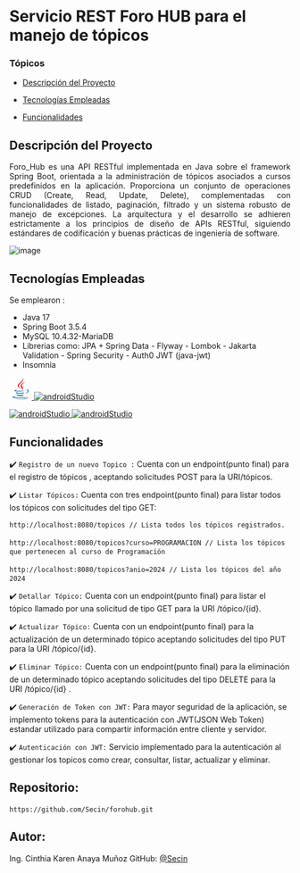 <h1> Servicio REST Foro HUB para el manejo de tópicos </h1>


### Tópicos 

- [Descripción del Proyecto](#descripcion)

- [Tecnologías Empleadas](#tecnologias)

- [Funcionalidades](#funcionalidades)


## Descripción del Proyecto

<p align="justify">
Foro_Hub es una API RESTful implementada en Java sobre el framework Spring Boot, orientada a la administración de tópicos asociados a cursos predefinidos en la aplicación.
Proporciona un conjunto de operaciones CRUD (Create, Read, Update, Delete), complementadas con funcionalidades de listado, paginación, filtrado y un sistema robusto de manejo de excepciones.
La arquitectura y el desarrollo se adhieren estrictamente a los principios de diseño de APIs RESTful, siguiendo estándares de codificación y buenas prácticas de ingeniería de software.
</p>

<img width="1557" height="1162" alt="image" src="https://github.com/user-attachments/assets/d5e4fae5-2764-4b18-8398-be620b4539b4" />


## Tecnologías Empleadas

Se emplearon :

- Java 17
- Spring Boot 3.5.4
- MySQL 10.4.32-MariaDB
- Librerias como: JPA + Spring Data - Flyway - Lombok - Jakarta Validation - Spring Security - Auth0 JWT (java-jwt)
- Insomnia 

<a href="https://www.java.com" target="_blank"> <img src="https://raw.githubusercontent.com/devicons/devicon/master/icons/java/java-original.svg" alt="java" width="40" height="40"/> </a> <a href="https://developer.android.com/studio" target="_blank"> <img src="https://d1.awsstatic.com/asset-repository/products/amazon-rds/1024px-MySQL.ff87215b43fd7292af172e2a5d9b844217262571.png" alt="androidStudio" width="40" height="40"/> </a> 


<a href="https://developer.android.com/studio" target="_blank"> <img src="https://uxwing.com/wp-content/themes/uxwing/download/brands-and-social-media/spring-boot-icon.png" alt="androidStudio" width="40" height="40"/> </a> <a href="https://developer.android.com/studio" target="_blank"> <img src="https://encrypted-tbn0.gstatic.com/images?q=tbn:ANd9GcTyqwgHeUDT6P4Xf9v6rqBmohUsP29pm2WTYg&s" alt="androidStudio" width="40" height="40"/> </a> 
###

## Funcionalidades

:heavy_check_mark: `Registro de un nuevo Topico :` Cuenta con un endpoint(punto final) para el registro de tópicos , aceptando solicitudes POST para la URI/tópicos.

:heavy_check_mark: `Listar Tópicos:` Cuenta con tres endpoint(punto final) para listar todos los tópicos con solicitudes del tipo GET:

    http://localhost:8080/topicos // Lista todos los tópicos registrados.

    http://localhost:8080/topicos?curso=PROGRAMACION // Lista los tópicos que pertenecen al curso de Programación

    http://localhost:8080/topicos?anio=2024 // Lista los tópicos del año 2024



:heavy_check_mark: `Detallar Tópico:` Cuenta con un endpoint(punto final) para listar el tópico llamado por una solicitud de tipo GET para la URI /tópico/{id}.

:heavy_check_mark: `Actualizar Tópico:`  Cuenta con un endpoint(punto final) para la actualización de un determinado tópico aceptando solicitudes del tipo PUT para la URI /tópico/{id}.

:heavy_check_mark: `Eliminar Tópico:`  Cuenta con un endpoint(punto final) para la eliminación de un determinado tópico aceptando solicitudes del tipo DELETE para la URI /tópico/{id} .

:heavy_check_mark: `Generación de Token con JWT:` Para mayor seguridad de la aplicación, se implemento tokens para la autenticación con JWT(JSON Web Token) estandar utilizado para compartir información entre cliente y servidor.

:heavy_check_mark: `Autenticación con JWT:` Servicio implementado para la autenticación al gestionar los topicos como crear, consultar, listar, actualizar y eliminar.


## Repositorio:

    https://github.com/Secin/forohub.git

## Autor:

Ing. Cinthia Karen Anaya Muñoz GitHub: <a href="https://github.com/Secin" target="_blank">@Secin</a> 




